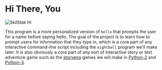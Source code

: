 # Hi There, You

![SkilStak Hi](http://skilstak.github.io/images/skilstak-hi.png)

This program is a more personalized version of `hello` that prompts
the user for a name before saying hello. The goal of the project
is to learn how to prompt users for information that they type in,
which is a core part of any interactive command-line script including
the `eightball` program we'll make later. It is also obviously a
core part of any sort of interactive story or text adventure game
such as the [storyeng](http://storyeng.skilstak.io) games
we will make in [Python-2](http://python-2.skilstak.io) and
[Python-3](http://python-3.skilstak.io).
